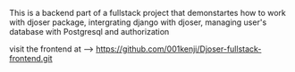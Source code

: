 This is a backend part of a fullstack project that demonstartes how to work with djoser package, intergrating django with djoser, managing user's database with Postgresql and authorization

visit the frontend at --> https://github.com/001kenji/Djoser-fullstack-frontend.git
